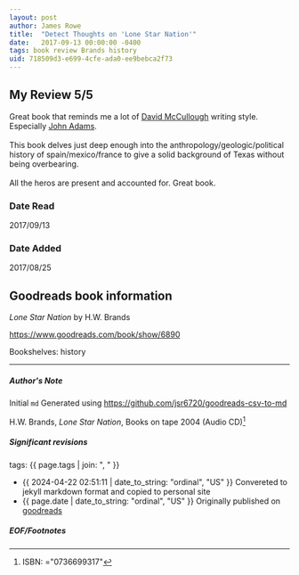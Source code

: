 ```yaml
---
layout: post
author: James Rowe
title:  "Detect Thoughts on 'Lone Star Nation'"
date:   2017-09-13 00:00:00 -0400
tags: book review Brands history
uid: 718509d3-e699-4cfe-ada0-ee9bebca2f73
---
```


<!-- highly dependent on how you personally use jekyll templates, and how you want this to show up -->
<!-- escape any jekyll keys with double brackets -->

## My Review 5/5

Great book that reminds me a lot of [David McCullough](https://www.goodreads.com/author/show/6281688) writing style. Especially [John Adams](https://www.goodreads.com/book/show/2203).<br/><br/>This book delves just deep enough into the anthropology/geologic/political history of spain/mexico/france to give a solid background of Texas without being overbearing.<br/><br/>All the heros are present and accounted for. Great book.

### Date Read
2017/09/13

### Date Added
2017/08/25

## Goodreads book information

*Lone Star Nation* by H.W. Brands

https://www.goodreads.com/book/show/6890

Bookshelves: history

---

##### Author's Note

Initial `md` Generated using https://github.com/jsr6720/goodreads-csv-to-md

H.W. Brands, *Lone Star Nation*,  Books on tape 2004 (Audio CD)[^1]

##### Significant revisions

tags: {{ page.tags | join: ", " }} <!-- todo move this somewhere -->

- {{ 2024-04-22 02:51:11 | date_to_string: "ordinal", "US" }} Convereted to jekyll markdown format and copied to personal site
- {{ page.date | date_to_string: "ordinal", "US" }} Originally published on [goodreads](https://www.goodreads.com)

##### EOF/Footnotes

[^1]: ISBN: ="0736699317"